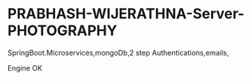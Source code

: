 # PRABHASH-WIJERATHNA-Server-PHOTOGRAPHY
SpringBoot.Microservices,mongoDb,2 step Authentications,emails,

Engine OK
